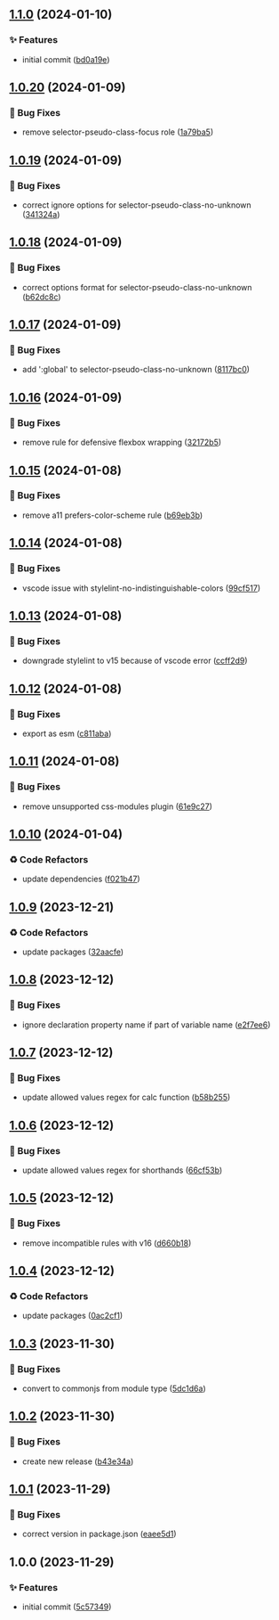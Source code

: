 ## [1.1.0](https://github.com/tiwariav/stylelint-config/compare/v1.0.20...v1.1.0) (2024-01-10)


### ✨ Features

* initial commit ([bd0a19e](https://github.com/tiwariav/stylelint-config/commit/bd0a19e89f8092445058a00f77cc29bee714aa74))

## [1.0.20](https://github.com/tiwariav/stylelint-config/compare/v1.0.19...v1.0.20) (2024-01-09)


### 🐛 Bug Fixes

* remove selector-pseudo-class-focus role ([1a79ba5](https://github.com/tiwariav/stylelint-config/commit/1a79ba585634a8389f6bc2733fed1de3d41ff8c5))

## [1.0.19](https://github.com/tiwariav/stylelint-config/compare/v1.0.18...v1.0.19) (2024-01-09)


### 🐛 Bug Fixes

* correct ignore options for selector-pseudo-class-no-unknown ([341324a](https://github.com/tiwariav/stylelint-config/commit/341324a83b16fc4020ee6e968fcba704b4cb1f1d))

## [1.0.18](https://github.com/tiwariav/stylelint-config/compare/v1.0.17...v1.0.18) (2024-01-09)


### 🐛 Bug Fixes

* correct options format for selector-pseudo-class-no-unknown ([b62dc8c](https://github.com/tiwariav/stylelint-config/commit/b62dc8caa007ab75cf52ad64da93b3d3fc973e75))

## [1.0.17](https://github.com/tiwariav/stylelint-config/compare/v1.0.16...v1.0.17) (2024-01-09)


### 🐛 Bug Fixes

* add ':global' to selector-pseudo-class-no-unknown ([8117bc0](https://github.com/tiwariav/stylelint-config/commit/8117bc02e1da2b4b40fa3b58f0ed5ff12caf0b79))

## [1.0.16](https://github.com/tiwariav/stylelint-config/compare/v1.0.15...v1.0.16) (2024-01-09)


### 🐛 Bug Fixes

* remove rule for defensive flexbox wrapping ([32172b5](https://github.com/tiwariav/stylelint-config/commit/32172b59dc7c55656eea80ca92fe35ff5d54dbb1))

## [1.0.15](https://github.com/tiwariav/stylelint-config/compare/v1.0.14...v1.0.15) (2024-01-08)


### 🐛 Bug Fixes

* remove a11 prefers-color-scheme rule ([b69eb3b](https://github.com/tiwariav/stylelint-config/commit/b69eb3b7b9f798d76a1377bde63c6341b21038c8))

## [1.0.14](https://github.com/tiwariav/stylelint-config/compare/v1.0.13...v1.0.14) (2024-01-08)


### 🐛 Bug Fixes

* vscode issue with stylelint-no-indistinguishable-colors ([99cf517](https://github.com/tiwariav/stylelint-config/commit/99cf5172db7a41c88efb65c09a43606411251a14))

## [1.0.13](https://github.com/tiwariav/stylelint-config/compare/v1.0.12...v1.0.13) (2024-01-08)


### 🐛 Bug Fixes

* downgrade stylelint to v15 because of vscode error ([ccff2d9](https://github.com/tiwariav/stylelint-config/commit/ccff2d9896f8a0d1e4880859d0eda4612d852158))

## [1.0.12](https://github.com/tiwariav/stylelint-config/compare/v1.0.11...v1.0.12) (2024-01-08)


### 🐛 Bug Fixes

* export as esm ([c811aba](https://github.com/tiwariav/stylelint-config/commit/c811aba571ecf5230552694501c2325a206c1653))

## [1.0.11](https://github.com/tiwariav/stylelint-config/compare/v1.0.10...v1.0.11) (2024-01-08)


### 🐛 Bug Fixes

* remove unsupported css-modules plugin ([61e9c27](https://github.com/tiwariav/stylelint-config/commit/61e9c2743fa631dbff44c28c2028a795980245ea))

## [1.0.10](https://github.com/tiwariav/stylelint-config/compare/v1.0.9...v1.0.10) (2024-01-04)


### ♻️ Code Refactors

* update dependencies ([f021b47](https://github.com/tiwariav/stylelint-config/commit/f021b4701de35d805666bbab4839aedd905422df))

## [1.0.9](https://github.com/tiwariav/stylelint-config/compare/v1.0.8...v1.0.9) (2023-12-21)


### ♻️ Code Refactors

* update packages ([32aacfe](https://github.com/tiwariav/stylelint-config/commit/32aacfe8e19b7f4b89b25216cb6b1760b0299c3f))

## [1.0.8](https://github.com/tiwariav/stylelint-config/compare/v1.0.7...v1.0.8) (2023-12-12)


### 🐛 Bug Fixes

* ignore declaration property name if part of variable name ([e2f7ee6](https://github.com/tiwariav/stylelint-config/commit/e2f7ee6ab74cbd16a04ba1d9207019f1e877569b))

## [1.0.7](https://github.com/tiwariav/stylelint-config/compare/v1.0.6...v1.0.7) (2023-12-12)


### 🐛 Bug Fixes

* update allowed values regex for calc function ([b58b255](https://github.com/tiwariav/stylelint-config/commit/b58b255dcf01dc9165ecdd4d54074ea6a91a972c))

## [1.0.6](https://github.com/tiwariav/stylelint-config/compare/v1.0.5...v1.0.6) (2023-12-12)


### 🐛 Bug Fixes

* update allowed values regex for shorthands ([66cf53b](https://github.com/tiwariav/stylelint-config/commit/66cf53ba39e826ed0221d5ad7b097db509d687e9))

## [1.0.5](https://github.com/tiwariav/stylelint-config/compare/v1.0.4...v1.0.5) (2023-12-12)


### 🐛 Bug Fixes

* remove incompatible rules with v16 ([d660b18](https://github.com/tiwariav/stylelint-config/commit/d660b18f2a91131866c31da4c3d5f6af01879a6f))

## [1.0.4](https://github.com/tiwariav/stylelint-config/compare/v1.0.3...v1.0.4) (2023-12-12)


### ♻️ Code Refactors

* update packages ([0ac2cf1](https://github.com/tiwariav/stylelint-config/commit/0ac2cf1b10c0033e10b9e3f798b16e58b677304f))

## [1.0.3](https://github.com/tiwariav/stylelint-config/compare/v1.0.2...v1.0.3) (2023-11-30)


### 🐛 Bug Fixes

* convert to commonjs from module type ([5dc1d6a](https://github.com/tiwariav/stylelint-config/commit/5dc1d6ad25b92b0f1db5369d07558efd866d9015))

## [1.0.2](https://github.com/tiwariav/stylelint-config/compare/v1.0.1...v1.0.2) (2023-11-30)


### 🐛 Bug Fixes

* create new release ([b43e34a](https://github.com/tiwariav/stylelint-config/commit/b43e34a88dc106edd323ddf9a647be1e40b8e21b))

## [1.0.1](https://github.com/tiwariav/stylelint-config/compare/v1.0.0...v1.0.1) (2023-11-29)

### 🐛 Bug Fixes

* correct version in package.json ([eaee5d1](https://github.com/tiwariav/stylelint-config/commit/eaee5d1f531893f8a15824f10ce6119141a05224))

## 1.0.0 (2023-11-29)

### ✨ Features

* initial commit ([5c57349](https://github.com/tiwariav/stylelint-config/commit/5c573492ec1927171644518f5fae9611799a299d))
